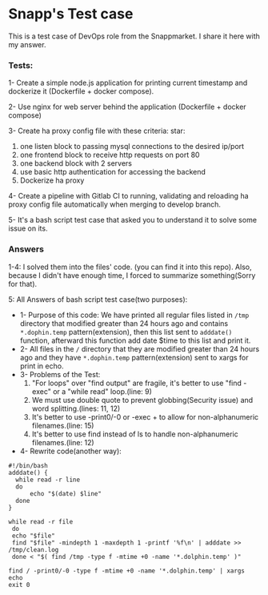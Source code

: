 # Snapp's Test case
This is a test case of DevOps role from the Snappmarket.
I share it here with my answer.

### Tests:
1- Create a simple node.js application for printing current timestamp and dockerize it
(Dockerfile + docker compose).

2- Use nginx for web server behind the application (Dockerfile + docker compose)

3- Create ha proxy config file with these criteria:
star:
  1. one listen block to passing mysql connections to the desired ip/port
  2. one frontend block to receive http requests on port 80
  3. one backend block with 2 servers
  4. use basic http authentication for accessing the backend
  5. Dockerize ha proxy

4- Create a pipeline with Gitlab CI to running, validating and reloading ha proxy config file
automatically when merging to develop branch.

5- It's a bash script test case that asked you to understand it to solve some issue on its.


### Answers
1-4: I solved them into the files' code. (you can find it into this repo). Also, because I didn't have enough time, I forced to summarize something(Sorry for that).

5: All Answers of bash script test case(two purposes):

 - 1- Purpose of this code: We have printed all regular files listed in `/tmp` directory that modified greater than 24 hours ago and contains `*.dophin.temp` pattern(extension), then this list sent to `adddate()` function, afterward this function add date $time to this list and print it.
 - 2- All files in the `/` directory that they are modified greater than 24 hours ago and they have `*.dophin.temp` pattern(extension) sent to xargs for print in echo.
 - 3- Problems of the Test:
    1. "For loops" over "find output" are fragile, it's better to use "find -exec" or a "while read" loop.(line: 9)
    2. We must use double quote to prevent globbing(Security issue) and word splitting.(lines: 11, 12)
    3. It's better to use -print0/-0 or -exec + to allow for non-alphanumeric filenames.(line: 15)
    4. It's better to use find instead of ls to handle non-alphanumeric filenames.(line: 12)
 - 4- Rewrite code(another way):
```
#!/bin/bash
adddate() {
  while read -r line
  do
      echo "$(date) $line"
  done
}

while read -r file
 do
 echo "$file"
 find "$file" -mindepth 1 -maxdepth 1 -printf '%f\n' | adddate >> /tmp/clean.log
 done < "$( find /tmp -type f -mtime +0 -name '*.dolphin.temp' )"

find / -print0/-0 -type f -mtime +0 -name '*.dolphin.temp' | xargs echo
exit 0
```